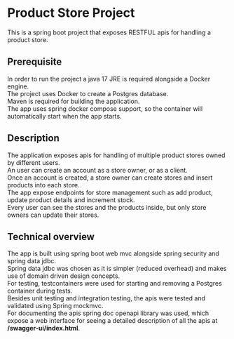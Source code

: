 # Product Store Project

This is a spring boot project that exposes RESTFUL apis for
handling a product store.

## Prerequisite

In order to run the project a java 17 JRE is required alongside a Docker engine.  
The project uses Docker to create a Postgres database.  
Maven is required for building the application.  
The app uses spring docker compose support, so the container will automatically start when the app starts.

## Description

The application exposes apis for handling of multiple product stores owned by different users.  
An user can create an account as a store owner, or as a client.  
Once an account is created, a store owner can create stores and insert products into each store.  
The app expose endpoints for store management such as add product, update product details and increment stock.  
Every user can see the stores and the products inside, but only store owners can update their stores.

## Technical overview

The app is built using spring boot web mvc alongside spring security and spring data jdbc.  
Spring data jdbc was chosen as it is simpler (reduced overhead) and makes use of domain driven design concepts.  
For testing, testcontainers were used for starting and removing a Postgres container during tests.  
Besides unit testing and integration testing, the apis were tested and validated using Spring mockmvc.  
For documenting the apis spring doc openapi library was used, which expose a web interface
for seeing a detailed description of all the apis at **/swagger-ui/index.html**.

